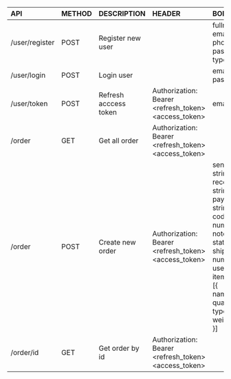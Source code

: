 | API | METHOD | DESCRIPTION | HEADER | BODY |
| :- | :- | :- | :- | :- |
| /user/register | POST | Register new user | | fullname: string <br /> email: string <br /> phone: string <br /> password: string <br /> typeUser: string  |
| /user/login | POST | Login user |  | email: string <br /> password: string |
| /user/token | POST | Refresh acccess token | Authorization: Bearer <refresh_token> <access_token> | email: string |
| /order | GET | Get all order | Authorization: Bearer <refresh_token> <access_token> | |
| /order | POST | Create new order | Authorization: Bearer <refresh_token> <access_token> | sender_address: string <br /> receiver_address: string <br/>payment_type: string<br/> cod_amount: number<br/>note: string<br/>status: string<br/>shipping_fee: number<br/>user_id: objectId<br>items:<br> [{ <br/>name: string, <br>quantity: number, <br>type: string, <br>weight: number<br>}] |
| /order/id | GET | Get order by id | Authorization: Bearer <refresh_token> <access_token> | |